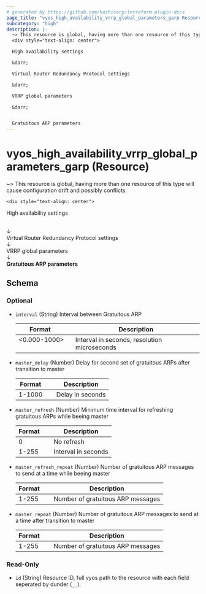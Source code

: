 ```yaml
---
# generated by https://github.com/hashicorp/terraform-plugin-docs
page_title: "vyos_high_availability_vrrp_global_parameters_garp Resource - vyos"
subcategory: "high"
description: |-
  ~> This resource is global, having more than one resource of this type will cause configuration drift and possibly conflicts.
  <div style="text-align: center">

  High availability settings

  &darr;

  Virtual Router Redundancy Protocol settings

  &darr;

  VRRP global parameters

  &darr;


  Gratuitous ARP parameters
---
```


# vyos_high_availability_vrrp_global_parameters_garp (Resource)

~> This resource is global, having more than one resource of this type will cause configuration drift and possibly conflicts.

	<div style="text-align: center">
High availability settings

<br>
&darr;
<br>
Virtual Router Redundancy Protocol settings

<br>
&darr;
<br>
VRRP global parameters

<br>
&darr;
<br>
<b>
Gratuitous ARP parameters
</b>
</div>



<!-- schema generated by tfplugindocs -->
## Schema

### Optional

- `interval` (String) Interval between Gratuitous ARP

    |  Format              &emsp;|  Description                                   |
    |----------------------------|------------------------------------------------|
    |  &lt;0.000-1000&gt;  &emsp;|  Interval in seconds, resolution microseconds  |
- `master_delay` (Number) Delay for second set of gratuitous ARPs after transition to master

    |  Format  &emsp;|  Description       |
    |----------------|--------------------|
    |  1-1000  &emsp;|  Delay in seconds  |
- `master_refresh` (Number) Minimum time interval for refreshing gratuitous ARPs while beeing master

    |  Format  &emsp;|  Description          |
    |----------------|-----------------------|
    |  0       &emsp;|  No refresh           |
    |  1-255   &emsp;|  Interval in seconds  |
- `master_refresh_repeat` (Number) Number of gratuitous ARP messages to send at a time while beeing master

    |  Format  &emsp;|  Description                        |
    |----------------|-------------------------------------|
    |  1-255   &emsp;|  Number of gratuitous ARP messages  |
- `master_repeat` (Number) Number of gratuitous ARP messages to send at a time after transition to master

    |  Format  &emsp;|  Description                        |
    |----------------|-------------------------------------|
    |  1-255   &emsp;|  Number of gratuitous ARP messages  |

### Read-Only

- `id` (String) Resource ID, full vyos path to the resource with each field seperated by dunder (`__`).
